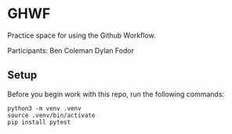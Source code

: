 
# GHWF

Practice space for using the Github Workflow.

Participants:
Ben Coleman
Dylan Fodor


## Setup

Before you begin work with this repo, run the following commands:

```
python3 -m venv .venv
source .venv/bin/activate
pip install pytest
```
